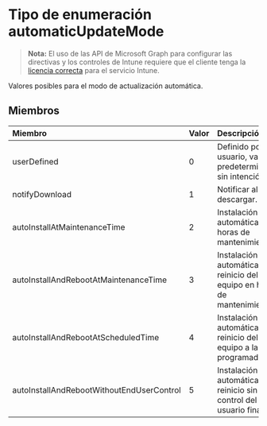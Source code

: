 # <a name="automaticupdatemode-enum-type"></a>Tipo de enumeración automaticUpdateMode

> **Nota:** El uso de las API de Microsoft Graph para configurar las directivas y los controles de Intune requiere que el cliente tenga la [licencia correcta](https://go.microsoft.com/fwlink/?linkid=839381) para el servicio Intune.

Valores posibles para el modo de actualización automática.
## <a name="members"></a>Miembros
|Miembro|Valor|Descripción|
|:---|:---|:---|
|userDefined|0|Definido por el usuario, valor predeterminado, sin intención.|
|notifyDownload|1|Notificar al descargar.|
|autoInstallAtMaintenanceTime|2|Instalación automática en horas de mantenimiento.|
|autoInstallAndRebootAtMaintenanceTime|3|Instalación automática y reinicio del equipo en horas de mantenimiento.|
|autoInstallAndRebootAtScheduledTime|4|Instalación automática y reinicio del equipo a la hora programada.|
|autoInstallAndRebootWithoutEndUserControl|5|Instalación automática y reinicio sin control del usuario final.|








